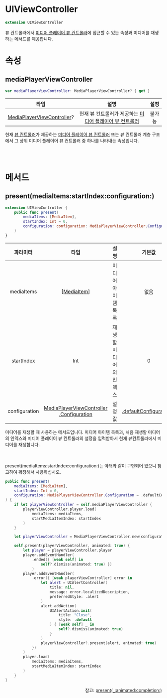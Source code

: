 # UIViewController

```swift
extension UIViewController
```

뷰 컨트롤러에서 [미디어 플레이어 뷰 컨트롤러](../media-player-view-controller/home.md)에 접근할 수 있는 속성과 미디어를 재생하는 메서드를 제공합니다.

# 속성

## mediaPlayerViewController
```swift
var mediaPlayerViewController: MediaPlayerViewController? { get }
```
|타입|설명|설정|
|:--:|:--:|:--:|
|[MediaPlayerViewController](../../class/media-player-view-controller/home.md)?|현재 뷰 컨트롤러가 제공하는 [미디어 플레이어 뷰 컨트롤러](../../class/media-player-view-controller/home.md)|불가능|

현재 [뷰 컨트롤러](https://developer.apple.com/documentation/uikit/uiviewcontroller)가 제공하는 [미디어 플레이어 뷰 컨트롤러](../../class/media-player-view-controller/home.md) 또는 뷰 컨트롤러 계층 구조에서 그 상위 미디어 플레이어 뷰 컨트롤러 중 하나를 나타내는 속성입니다.

<br><br>
# 메서드

## present(mediaItems:startIndex:configuration:)
```swift
extension UIViewController {
    public func present(
        mediaItems: [MediaItem],
        startIndex: Int = 0,
        configuration: configuration: MediaPlayerViewController.Configuration = .defaultConfiguration()
    )
}
```

|파라미터|타입|설명|기본값|
|:--:|:--:|:--:|:--:|
|mediaItems|\[[MediaItem](../../struct/media-item/home.md)\]|미디어 아이템 목록|없음|
|startIndex|Int|재생할 미디어의 인덱스|0|
|configuration|[MediaPlayerViewController<br>.Configuration](../../struct/media-player-view-controller-configuration/home.md)|설정 값|[.defaultConfiguration()](../../struct/media-player-view-controller-configuration/home.md#defaultconfiguration)|

미디어를 재생할 때 사용하는 메서드입니다. 미디어 아이템 목록과, 처음 재생할 미디어의 인덱스와 미디어 플레이어 뷰 컨트롤러의 설정을 입력받아서 현재 뷰컨트롤러에서 미디어를 재생합니다.

<br><br>
present(mediaItems:startIndex:configuration:)는 아래와 같이 구현되어 있으니 참고하여 확장해서 사용하십시오.

```swift
public func present(
    mediaItems: [MediaItem],
    startIndex: Int = 0,
    configuration: MediaPlayerViewController.Configuration = .defaultConfiguration()
) {
    if let playerViewController = self.mediaPlayerViewController {
        playerViewController.player.load(
            mediaItems: mediaItems,
            startMediaItemIndex: startIndex
        )
    }

    let playerViewController = MediaPlayerViewController.new(configuration: configuration))

    self.present(playerViewController, animated: true) {
        let player = playerViewController.player
        player.addEventHandler(
            .ended({ [weak self] in
                self?.dismiss(animated: true) })
            )
        player.addEventHandler(
            .error({ [weak playerViewController] error in
                let alert = UIAlertController(
                    title: nil,
                    message: error.localizedDescription,
                    preferredStyle: .alert
                )
                alert.addAction(
                    UIAlertAction.init(
                        title: "Close",
                        style: .default
                    ) { [weak self] _ in
                        self?.dismiss(animated: true)
                    }
                )
                playerViewController?.present(alert, animated: true)
            })
        )
        player.load(
            mediaItems: mediaItems,
            startMediaItemIndex: startIndex
        )
    }
}
```
<div align="right">
참고: <a href="https://developer.apple.com/documentation/uikit/uiviewcontroller/1621380-present">present(_:animated:completion:)</a>
</div>
